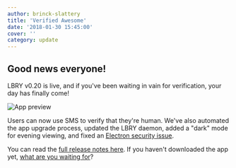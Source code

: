 ```yaml
---
author: brinck-slattery
title: 'Verified Awesome'
date: '2018-01-30 15:45:00'
cover: ''
category: update
---
```


## Good news everyone!

LBRY v0.20 is live, and if you've been waiting in vain for verification, your day has finally come!

![App preview](https://spee.ch/3/2point01.png)

Users can now use SMS to verify that they're human. We've also automated the app upgrade process, updated the LBRY daemon, added a "dark" mode for evening viewing, and fixed an [Electron security issue](https://electronjs.org/blog/protocol-handler-fix).

You can read the [full release notes here](https://github.com/lbryio/lbry-desktop/releases/tag/v0.20.0). If you haven't downloaded the app yet, [what are you waiting for](lbry.com/get)?
